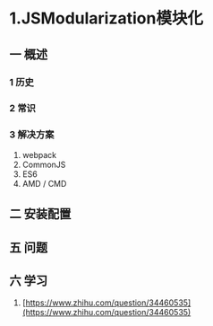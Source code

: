# 1.JSModularization模块化
## 一 概述
### 1 历史
### 2 常识
### 3 解决方案
1. webpack
2. CommonJS
3. ES6
4. AMD / CMD
## 二 安装配置
## 五 问题
## 六 学习
1. [https://www.zhihu.com/question/34460535](https://www.zhihu.com/question/34460535)
